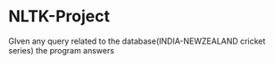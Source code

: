 NLTK-Project
============

GIven any query related to the database(INDIA-NEWZEALAND cricket series) the program answers
